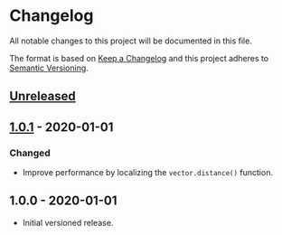 # Changelog

All notable changes to this project will be documented in this file.

The format is based on [Keep a Changelog](http://keepachangelog.com/en/1.0.0/)
and this project adheres to [Semantic Versioning](http://semver.org/spec/v2.0.0.html).

## [Unreleased]

## [1.0.1] - 2020-01-01

### Changed

- Improve performance by localizing the `vector.distance()` function.

## 1.0.0 - 2020-01-01

- Initial versioned release.

[Unreleased]: https://github.com/minetest-mods/gauges/compare/v1.0.1...HEAD
[1.0.1]: https://github.com/minetest-mods/gauges/compare/v1.0.0...v1.0.1
